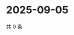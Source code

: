 # 2025-09-05

共 0 条

<!-- BEGIN ZHIHUQUESTIONS -->
<!-- 最后更新时间 Fri Sep 05 2025 19:09:19 GMT+0800 (China Standard Time) -->

<!-- END ZHIHUQUESTIONS -->
